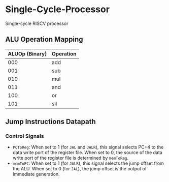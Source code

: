 # Single-Cycle-Processor
Single-cycle RISCV processor

## ALU Operation Mapping

| ALUOp (Binary) | Operation |
|----------------|-----------|
| 000            | add       |
| 001            | sub       |
| 010            | mul       |
| 011            | and       |
| 100            | or        |
| 101            | sll       |

## Jump Instructions Datapath

### Control Signals
- `PCToReg`: When set to 1 (for `JAL` and `JALR`), this signal selects PC+4 to the data write port of the register file. When set to 0, the source of the data write port of the register file is determined by `memToReg`. 
- `memToPC`: When set to 1 (for `JALR`), this signal selects the jump offset from the ALU. When set to 0 (for `JAL`), the jump offset is the output of immediate generation.
